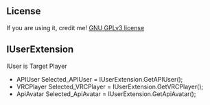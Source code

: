 ## License
If you are using it, credit me!
[GNU GPLv3 license](LICENSE)

## IUserExtension
IUser is Target Player
* APIUser Selected_APIUser = IUserExtension.GetAPIUser();
* VRCPlayer Selected_VRCPlayer = IUserExtension.GetVRCPlayer();
* ApiAvatar Selected_ApiAvatar = IUserExtension.GetApiAvatar();

